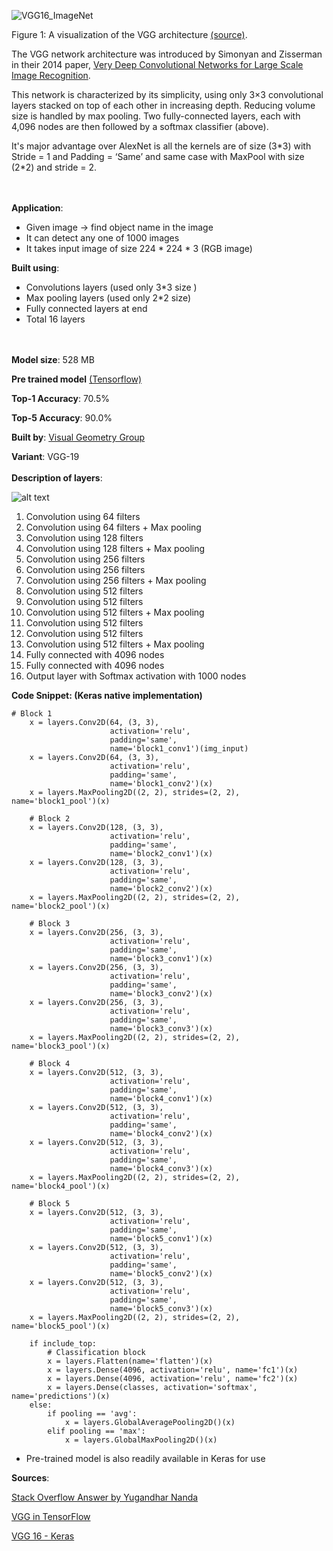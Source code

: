 ![VGG16_ImageNet](https://www.pyimagesearch.com/wp-content/uploads/2017/03/imagenet_vgg16.png)

Figure 1: A visualization of the VGG architecture [(source)](https://www.cs.toronto.edu/~frossard/post/vgg16/).

The VGG network architecture was introduced by Simonyan and Zisserman in their 2014 paper, 
[Very Deep Convolutional Networks for Large Scale Image Recognition](https://arxiv.org/abs/1409.1556).


This network is characterized by its simplicity, using only 3×3 convolutional layers stacked on top of each other in increasing depth. 
Reducing volume size is handled by max pooling. Two fully-connected layers, each with 4,096 nodes are then followed by a softmax classifier (above).

It's major advantage over AlexNet is all the kernels are of size (3\*3) with Stride = 1 and Padding = ‘Same’ and same case with MaxPool with size (2*2) and stride = 2.


<br></br>
**Application**:

* Given image → find object name in the image
* It can detect any one of 1000 images
* It takes input image of size 224 * 224 * 3 (RGB image)

**Built using**:

* Convolutions layers (used only 3*3 size )
* Max pooling layers (used only 2*2 size)
* Fully connected layers at end
* Total 16 layers

<br></br>
**Model size**: 528 MB

**Pre trained model** [(Tensorflow)](https://www.cs.toronto.edu/~frossard/vgg16/vgg16_weights.npz)

**Top-1 Accuracy**: 70.5%

**Top-5 Accuracy**: 90.0%

**Built by**: [Visual Geometry Group](http://www.robots.ox.ac.uk/~vgg/)

**Variant**: VGG-19
<br></br>
**Description of layers**:

![alt text](https://qphs.fs.quoracdn.net/main-qimg-83c7dee9e8b039c3ca27c8dd91cacbb4)


1.   Convolution using 64 filters
2. Convolution using 64 filters + Max pooling
3. Convolution using 128 filters
4. Convolution using 128 filters + Max pooling
5. Convolution using 256 filters
6. Convolution using 256 filters
6. Convolution using 256 filters + Max pooling
6. Convolution using 512 filters
6. Convolution using 512 filters
6. Convolution using 512 filters + Max pooling
6. Convolution using 512 filters
6. Convolution using 512 filters
6. Convolution using 512 filters + Max pooling
6. Fully connected with 4096 nodes
6. Fully connected with 4096 nodes
6. Output layer with Softmax activation with 1000 nodes

**Code Snippet: (Keras native implementation)**
```
# Block 1
    x = layers.Conv2D(64, (3, 3),
                      activation='relu',
                      padding='same',
                      name='block1_conv1')(img_input)
    x = layers.Conv2D(64, (3, 3),
                      activation='relu',
                      padding='same',
                      name='block1_conv2')(x)
    x = layers.MaxPooling2D((2, 2), strides=(2, 2), name='block1_pool')(x)

    # Block 2
    x = layers.Conv2D(128, (3, 3),
                      activation='relu',
                      padding='same',
                      name='block2_conv1')(x)
    x = layers.Conv2D(128, (3, 3),
                      activation='relu',
                      padding='same',
                      name='block2_conv2')(x)
    x = layers.MaxPooling2D((2, 2), strides=(2, 2), name='block2_pool')(x)

    # Block 3
    x = layers.Conv2D(256, (3, 3),
                      activation='relu',
                      padding='same',
                      name='block3_conv1')(x)
    x = layers.Conv2D(256, (3, 3),
                      activation='relu',
                      padding='same',
                      name='block3_conv2')(x)
    x = layers.Conv2D(256, (3, 3),
                      activation='relu',
                      padding='same',
                      name='block3_conv3')(x)
    x = layers.MaxPooling2D((2, 2), strides=(2, 2), name='block3_pool')(x)

    # Block 4
    x = layers.Conv2D(512, (3, 3),
                      activation='relu',
                      padding='same',
                      name='block4_conv1')(x)
    x = layers.Conv2D(512, (3, 3),
                      activation='relu',
                      padding='same',
                      name='block4_conv2')(x)
    x = layers.Conv2D(512, (3, 3),
                      activation='relu',
                      padding='same',
                      name='block4_conv3')(x)
    x = layers.MaxPooling2D((2, 2), strides=(2, 2), name='block4_pool')(x)

    # Block 5
    x = layers.Conv2D(512, (3, 3),
                      activation='relu',
                      padding='same',
                      name='block5_conv1')(x)
    x = layers.Conv2D(512, (3, 3),
                      activation='relu',
                      padding='same',
                      name='block5_conv2')(x)
    x = layers.Conv2D(512, (3, 3),
                      activation='relu',
                      padding='same',
                      name='block5_conv3')(x)
    x = layers.MaxPooling2D((2, 2), strides=(2, 2), name='block5_pool')(x)

    if include_top:
        # Classification block
        x = layers.Flatten(name='flatten')(x)
        x = layers.Dense(4096, activation='relu', name='fc1')(x)
        x = layers.Dense(4096, activation='relu', name='fc2')(x)
        x = layers.Dense(classes, activation='softmax', name='predictions')(x)
    else:
        if pooling == 'avg':
            x = layers.GlobalAveragePooling2D()(x)
        elif pooling == 'max':
            x = layers.GlobalMaxPooling2D()(x)
```

* Pre-trained model is also readily available in Keras for use

**Sources**:

[Stack Overflow Answer by Yugandhar Nanda](https://qr.ae/pNrI4J)

[VGG in TensorFlow](https://www.cs.toronto.edu/~frossard/post/vgg16/)

[VGG 16 - Keras](https://github.com/keras-team/keras-applications/blob/master/keras_applications/vgg16.py)
